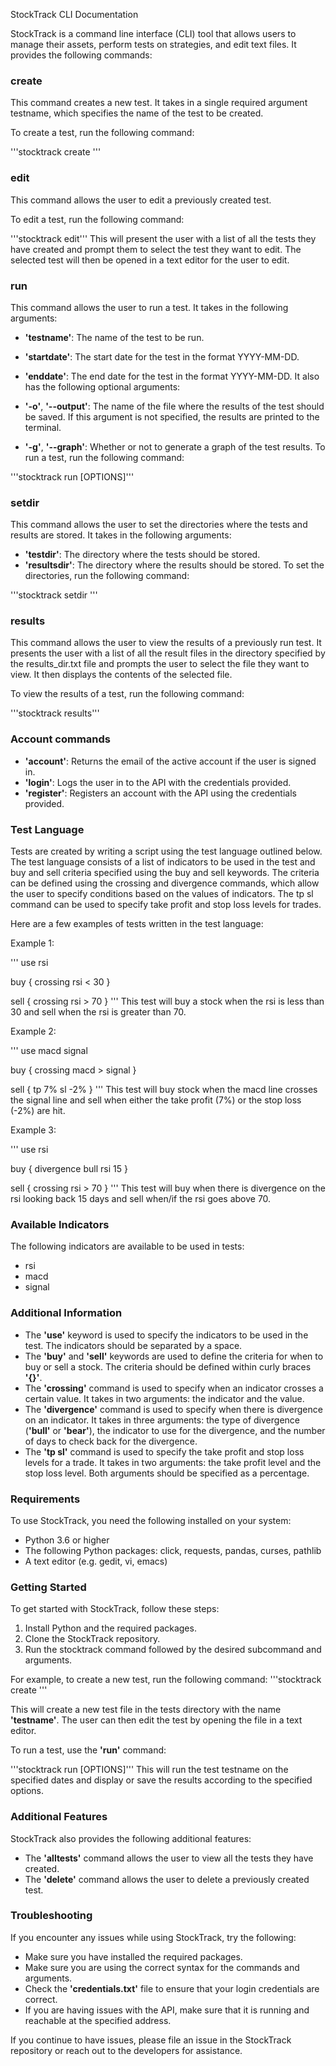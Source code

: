 StockTrack CLI Documentation

StockTrack is a command line interface (CLI) tool that allows users to manage their assets, perform tests on strategies, and edit text files. It provides the following commands:

### create
This command creates a new test. It takes in a single required argument testname, which specifies the name of the test to be created.

To create a test, run the following command:

'''stocktrack create <testname>'''

### edit
This command allows the user to edit a previously created test.

To edit a test, run the following command:

'''stocktrack edit'''
This will present the user with a list of all the tests they have created and prompt them to select the test they want to edit. The selected test will then be opened in a text editor for the user to edit.

### run
This command allows the user to run a test. It takes in the following arguments:

- **'testname'**: The name of the test to be run.
- **'startdate'**: The start date for the test in the format YYYY-MM-DD.
- **'enddate'**: The end date for the test in the format YYYY-MM-DD.
It also has the following optional arguments:

- **'-o'**, **'--output'**: The name of the file where the results of the test should be saved. If this argument is not specified, the results are printed to the terminal.
- **'-g'**, **'--graph'**: Whether or not to generate a graph of the test results.
To run a test, run the following command:

'''stocktrack run <testname> <startdate> <enddate> [OPTIONS]'''

### setdir
This command allows the user to set the directories where the tests and results are stored. It takes in the following arguments:

- **'testdir'**: The directory where the tests should be stored.
- **'resultsdir'**: The directory where the results should be stored.
To set the directories, run the following command:

'''stocktrack setdir <testdir> <resultsdir>'''

### results
This command allows the user to view the results of a previously run test. It presents the user with a list of all the result files in the directory specified by the results_dir.txt file and prompts the user to select the file they want to view. It then displays the contents of the selected file.

To view the results of a test, run the following command:

'''stocktrack results'''

### Account commands
- **'account'**: Returns the email of the active account if the user is signed in.
- **'login'**: Logs the user in to the API with the credentials provided.
- **'register'**: Registers an account with the API using the credentials provided.

### Test Language
Tests are created by writing a script using the test language outlined below. The test language consists of a list of indicators to be used in the test and buy and sell criteria specified using the buy and sell keywords. The criteria can be defined using the crossing and divergence commands, which allow the user to specify conditions based on the values of indicators. The tp sl command can be used to specify take profit and stop loss levels for trades.

Here are a few examples of tests written in the test language:

Example 1:

'''
use rsi

buy {
    crossing rsi < 30
}

sell {
    crossing rsi > 70
}
'''
This test will buy a stock when the rsi is less than 30 and sell when the rsi is greater than 70.


Example 2:

'''
use macd signal

buy {
    crossing macd > signal
}

sell {
    tp 7% sl -2%
}
'''
This test will buy stock when the macd line crosses the signal line and sell when either the take profit (7%) or the stop loss (-2%) are hit.

Example 3:

'''
use rsi

buy {
    divergence bull rsi 15
}

sell {
    crossing rsi > 70
}
'''
This test will buy when there is divergence on the rsi looking back 15 days and sell when/if the rsi goes above 70.

### Available Indicators
The following indicators are available to be used in tests:

- rsi
- macd
- signal

### Additional Information

- The **'use'** keyword is used to specify the indicators to be used in the test. The indicators should be separated by a space.
- The **'buy'** and **'sell'** keywords are used to define the criteria for when to buy or sell a stock. The criteria should be defined within curly braces **'{}'**.
- The **'crossing'** command is used to specify when an indicator crosses a certain value. It takes in two arguments: the indicator and the value.
- The **'divergence'** command is used to specify when there is divergence on an indicator. It takes in three arguments: the type of divergence (**'bull'** or **'bear'**), the indicator to use for the divergence, and the number of days to check back for the divergence.
- The **'tp sl'** command is used to specify the take profit and stop loss levels for a trade. It takes in two arguments: the take profit level and the stop loss level. Both arguments should be specified as a percentage.

### Requirements
To use StockTrack, you need the following installed on your system:

- Python 3.6 or higher
- The following Python packages: click, requests, pandas, curses, pathlib
- A text editor (e.g. gedit, vi, emacs)

### Getting Started
To get started with StockTrack, follow these steps:

1. Install Python and the required packages.
2. Clone the StockTrack repository.
3. Run the stocktrack command followed by the desired subcommand and arguments.

For example, to create a new test, run the following command:
'''stocktrack create <testname>'''

This will create a new test file in the tests directory with the name **'testname'**. The user can then edit the test by opening the file in a text editor.

To run a test, use the **'run'** command:

'''stocktrack run <testname> <startdate> <enddate> [OPTIONS]'''
This will run the test testname on the specified dates and display or save the results according to the specified options.

### Additional Features
StockTrack also provides the following additional features:

- The **'alltests'** command allows the user to view all the tests they have created.
- The **'delete'** command allows the user to delete a previously created test.

### Troubleshooting
If you encounter any issues while using StockTrack, try the following:

- Make sure you have installed the required packages.
- Make sure you are using the correct syntax for the commands and arguments.
- Check the **'credentials.txt'** file to ensure that your login credentials are correct.
- If you are having issues with the API, make sure that it is running and reachable at the specified address.

If you continue to have issues, please file an issue in the StockTrack repository or reach out to the developers for assistance.